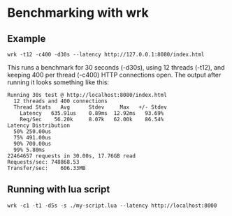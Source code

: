 # Benchmarking with wrk


## Example

```
wrk -t12 -c400 -d30s --latency http://127.0.0.1:8080/index.html
```

This runs a benchmark for 30 seconds (-d30s), 
using 12 threads (-t12), and keeping 400 per thread (-c400) HTTP connections open. The output after running it looks something like this:
```
Running 30s test @ http://localhost:8080/index.html
  12 threads and 400 connections
  Thread Stats   Avg      Stdev     Max   +/- Stdev
    Latency   635.91us    0.89ms  12.92ms   93.69%
    Req/Sec    56.20k     8.07k   62.00k    86.54%
Latency Distribution
  50% 250.00us
  75% 491.00us
  90% 700.00us
  99% 5.80ms  
22464657 requests in 30.00s, 17.76GB read
Requests/sec: 748868.53
Transfer/sec:    606.33MB
```


## Running with lua script

```
wrk -c1 -t1 -d5s -s ./my-script.lua --latency http://localhost:8000
```



